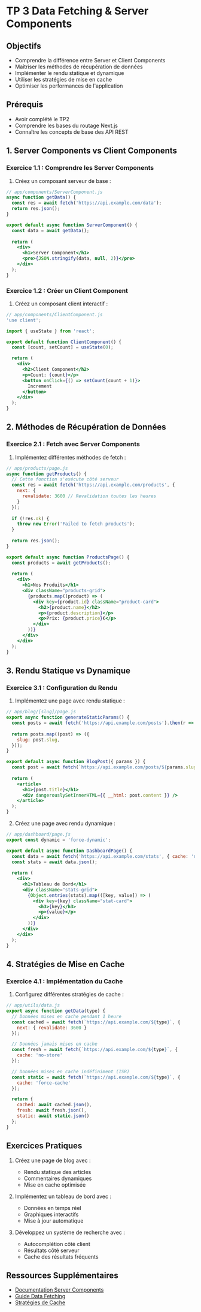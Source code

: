 # TP 3 Data Fetching & Server Components

## Objectifs

- Comprendre la différence entre Server et Client Components
- Maîtriser les méthodes de récupération de données
- Implémenter le rendu statique et dynamique
- Utiliser les stratégies de mise en cache
- Optimiser les performances de l'application

## Prérequis

- Avoir complété le TP2
- Comprendre les bases du routage Next.js
- Connaître les concepts de base des API REST

## 1. Server Components vs Client Components

### Exercice 1.1 : Comprendre les Server Components

1. Créez un composant serveur de base :

```jsx
// app/components/ServerComponent.js
async function getData() {
  const res = await fetch('https://api.example.com/data');
  return res.json();
}

export default async function ServerComponent() {
  const data = await getData();
  
  return (
    <div>
      <h1>Server Component</h1>
      <pre>{JSON.stringify(data, null, 2)}</pre>
    </div>
  );
}
```

### Exercice 1.2 : Créer un Client Component

1. Créez un composant client interactif :

```jsx
// app/components/ClientComponent.js
'use client';

import { useState } from 'react';

export default function ClientComponent() {
  const [count, setCount] = useState(0);

  return (
    <div>
      <h2>Client Component</h2>
      <p>Count: {count}</p>
      <button onClick={() => setCount(count + 1)}>
        Increment
      </button>
    </div>
  );
}
```

## 2. Méthodes de Récupération de Données

### Exercice 2.1 : Fetch avec Server Components

1. Implémentez différentes méthodes de fetch :

```jsx
// app/products/page.js
async function getProducts() {
  // Cette fonction s'exécute côté serveur
  const res = await fetch('https://api.example.com/products', {
    next: {
      revalidate: 3600 // Revalidation toutes les heures
    }
  });
  
  if (!res.ok) {
    throw new Error('Failed to fetch products');
  }
  
  return res.json();
}

export default async function ProductsPage() {
  const products = await getProducts();
  
  return (
    <div>
      <h1>Nos Produits</h1>
      <div className="products-grid">
        {products.map((product) => (
          <div key={product.id} className="product-card">
            <h2>{product.name}</h2>
            <p>{product.description}</p>
            <p>Prix: {product.price}€</p>
          </div>
        ))}
      </div>
    </div>
  );
}
```

## 3. Rendu Statique vs Dynamique

### Exercice 3.1 : Configuration du Rendu

1. Implémentez une page avec rendu statique :

```jsx
// app/blog/[slug]/page.js
export async function generateStaticParams() {
  const posts = await fetch('https://api.example.com/posts').then(r => r.json());
  
  return posts.map((post) => ({
    slug: post.slug,
  }));
}

export default async function BlogPost({ params }) {
  const post = await fetch(`https://api.example.com/posts/${params.slug}`).then(r => r.json());
  
  return (
    <article>
      <h1>{post.title}</h1>
      <div dangerouslySetInnerHTML={{ __html: post.content }} />
    </article>
  );
}
```

2. Créez une page avec rendu dynamique :

```jsx
// app/dashboard/page.js
export const dynamic = 'force-dynamic';

export default async function DashboardPage() {
  const data = await fetch('https://api.example.com/stats', { cache: 'no-store' });
  const stats = await data.json();
  
  return (
    <div>
      <h1>Tableau de Bord</h1>
      <div className="stats-grid">
        {Object.entries(stats).map(([key, value]) => (
          <div key={key} className="stat-card">
            <h3>{key}</h3>
            <p>{value}</p>
          </div>
        ))}
      </div>
    </div>
  );
}
```

## 4. Stratégies de Mise en Cache

### Exercice 4.1 : Implémentation du Cache

1. Configurez différentes stratégies de cache :

```jsx
// app/utils/data.js
export async function getData(type) {
  // Données mises en cache pendant 1 heure
  const cached = await fetch(`https://api.example.com/${type}`, {
    next: { revalidate: 3600 }
  });

  // Données jamais mises en cache
  const fresh = await fetch(`https://api.example.com/${type}`, {
    cache: 'no-store'
  });

  // Données mises en cache indéfiniment (ISR)
  const static = await fetch(`https://api.example.com/${type}`, {
    cache: 'force-cache'
  });

  return {
    cached: await cached.json(),
    fresh: await fresh.json(),
    static: await static.json()
  };
}
```

## Exercices Pratiques

1. Créez une page de blog avec :
   - Rendu statique des articles
   - Commentaires dynamiques
   - Mise en cache optimisée

2. Implémentez un tableau de bord avec :
   - Données en temps réel
   - Graphiques interactifs
   - Mise à jour automatique

3. Développez un système de recherche avec :
   - Autocomplétion côté client
   - Résultats côté serveur
   - Cache des résultats fréquents

## Ressources Supplémentaires

- [Documentation Server Components](https://nextjs.org/docs/app/building-your-application/rendering/server-components)
- [Guide Data Fetching](https://nextjs.org/docs/app/building-your-application/data-fetching)
- [Stratégies de Cache](https://nextjs.org/docs/app/building-your-application/caching) 